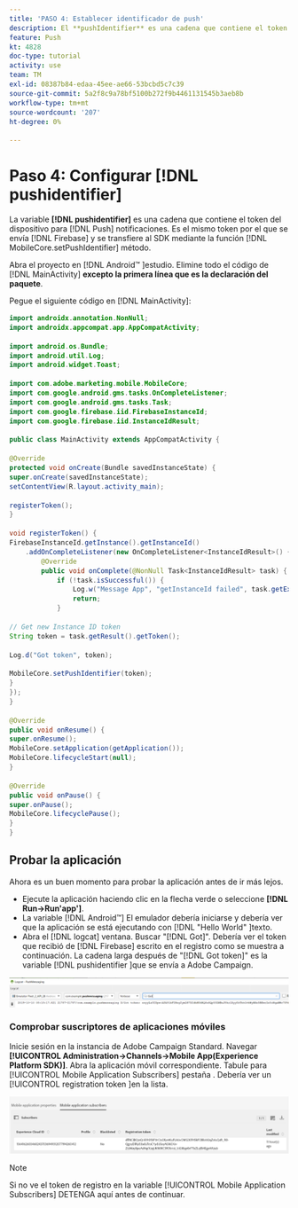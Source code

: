 ```yaml
---
title: 'PASO 4: Establecer identificador de push'
description: El **pushIdentifier** es una cadena que contiene el token del dispositivo para las notificaciones push. Es el mismo token que envía Firebase y se pasa al SDK mediante el método MobileCore.setPushIdentifier .
feature: Push
kt: 4828
doc-type: tutorial
activity: use
team: TM
exl-id: 08387b84-edaa-45ee-ae66-53bcbd5c7c39
source-git-commit: 5a2f8c9a78bf5100b272f9b4461131545b3aeb8b
workflow-type: tm+mt
source-wordcount: '207'
ht-degree: 0%

---
```


# Paso 4: Configurar [!DNL pushidentifier]

La variable **[!DNL pushidentifier]** es una cadena que contiene el token del dispositivo para [!DNL Push] notificaciones. Es el mismo token por el que se envía [!DNL Firebase] y se transfiere al SDK mediante la función [!DNL MobileCore.setPushIdentifier] método.

Abra el proyecto en [!DNL Android™ ]estudio. Elimine todo el código de [!DNL MainActivity] **excepto la primera línea que es la declaración del paquete**.

Pegue el siguiente código en [!DNL MainActivity]:

<!--
Removed `{.line-numbers}` below
-->

```java
import androidx.annotation.NonNull;
import androidx.appcompat.app.AppCompatActivity;

import android.os.Bundle;
import android.util.Log;
import android.widget.Toast;

import com.adobe.marketing.mobile.MobileCore;
import com.google.android.gms.tasks.OnCompleteListener;
import com.google.android.gms.tasks.Task;
import com.google.firebase.iid.FirebaseInstanceId;
import com.google.firebase.iid.InstanceIdResult;

public class MainActivity extends AppCompatActivity {

@Override
protected void onCreate(Bundle savedInstanceState) {
super.onCreate(savedInstanceState);
setContentView(R.layout.activity_main);

registerToken();
}

void registerToken() {
FirebaseInstanceId.getInstance().getInstanceId()
    .addOnCompleteListener(new OnCompleteListener<InstanceIdResult>() {
        @Override
        public void onComplete(@NonNull Task<InstanceIdResult> task) {
            if (!task.isSuccessful()) {
                Log.w("Message App", "getInstanceId failed", task.getException());
                return;
            }

// Get new Instance ID token
String token = task.getResult().getToken();

Log.d("Got token", token);

MobileCore.setPushIdentifier(token);
}
});
}

@Override
public void onResume() {
super.onResume();
MobileCore.setApplication(getApplication());
MobileCore.lifecycleStart(null);
}

@Override
public void onPause() {
super.onPause();
MobileCore.lifecyclePause();
}
}
```

## Probar la aplicación

Ahora es un buen momento para probar la aplicación antes de ir más lejos.

* Ejecute la aplicación haciendo clic en la flecha verde o seleccione **[!DNL Run->Run'app']**.
* La variable [!DNL Android™] El emulador debería iniciarse y debería ver que la aplicación se está ejecutando con [!DNL "Hello World" ]texto.
* Abra el [!DNL logcat] ventana. Buscar &quot;[!DNL Got]&quot;. Debería ver el token que recibió de [!DNL Firebase] escrito en el registro como se muestra a continuación. La cadena larga después de &quot;[!DNL Got token]&quot; es la variable [!DNL pushidentifier ]que se envía a Adobe Campaign.

![logcat-token](assets/logcat-got-token.PNG)

### Comprobar suscriptores de aplicaciones móviles

Inicie sesión en la instancia de Adobe Campaign Standard.
Navegar **[!UICONTROL Administration->Channels->Mobile App(Experience Platform SDK)]**. Abra la aplicación móvil correspondiente. Tabule para [!UICONTROL Mobile Application Subscribers] pestaña . Debería ver un [!UICONTROL registration token ]en la lista.

![mobile-application-subscribers](assets/mobile-application-subscribers.PNG)

>[!NOTE]
>
>Si no ve el token de registro en la variable [!UICONTROL Mobile Application Subscribers] DETENGA aquí antes de continuar.
